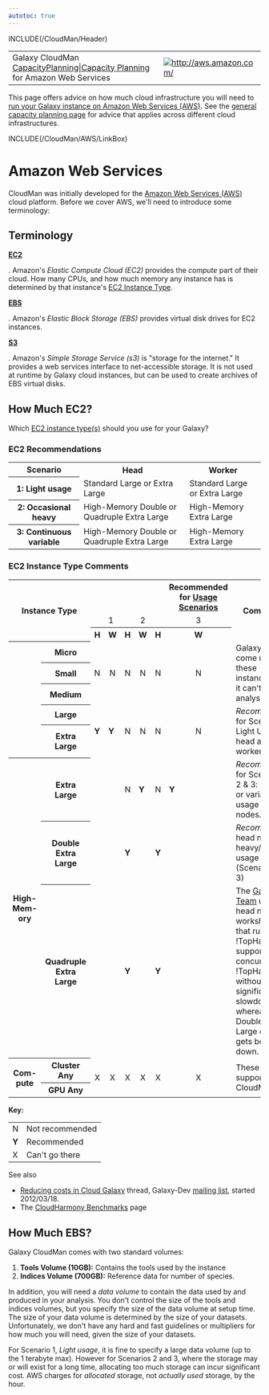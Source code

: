 ```yaml
---
autotoc: true
---
```

INCLUDE(/CloudMan/Header)

<table>
  <tr>
    <td style=" border: none"> <div class="title">Galaxy CloudMan <a href='/CloudMan/'>CapacityPlanning|Capacity Planning</a> for Amazon Web Services</div> </td>
    <td style=" border: none"> <a href='http://aws.amazon.com/'><img src='/Images/Logos/AWSLogo.png' alt='http://aws.amazon.com/' /></a> </td>
  </tr>
</table>


This page offers advice on how much cloud infrastructure you will need to [run your Galaxy instance on Amazon Web Services (AWS)](/CloudMan/AWS).  See the [general capacity planning page](/CloudMan/CapacityPlanning) for advice that applies across different cloud infrastructures.

INCLUDE(/CloudMan/AWS/LinkBox)


# Amazon Web Services
CloudMan was initially developed for the [Amazon Web Services (AWS)](http://aws.amazon.com/) cloud platform.  Before we cover AWS, we'll need to introduce some terminology:

## Terminology
**[EC2](http://aws.amazon.com/ec2/)**

 . Amazon's *Elastic Compute Cloud (EC2)* provides the *compute* part of their cloud.  How many CPUs, and how much memory any instance has is determined by that instance's [EC2 Instance Type](http://aws.amazon.com/ec2/instance-types/).

**[EBS](http://aws.amazon.com/ebs/)**

 . Amazon's *Elastic Block Storage (EBS)* provides virtual disk drives for EC2 instances.

**[S3](http://aws.amazon.com/s3/)**

 . Amazon's *Simple Storage Service (s3)* is "storage for the internet."  It provides a web services interface to net-accessible storage.  It is not used at runtime by Galaxy cloud instances, but can be used to create archives of EBS virtual disks.

## How Much EC2?

Which [EC2 instance type(s)](http://aws.amazon.com/ec2/#instance) should you use for your Galaxy?

### EC2 Recommendations
<table>
  <tr class="th" >
    <th> Scenario </th>
    <th> Head </th>
    <th> Worker </th>
  </tr>
  <tr>
    <th> 1: Light usage </th>
    <td> Standard Large or Extra Large </td>
    <td> Standard Large or Extra Large </td>
  </tr>
  <tr>
    <th> 2: Occasional heavy </th>
    <td> High-Memory Double or Quadruple Extra Large </td>
    <td> High-Memory Extra Large </td>
  </tr>
  <tr>
    <th> 3: Continuous variable </th>
    <td> High-Memory Double or Quadruple Extra Large </td>
    <td> High-Memory Extra Large </td>
  </tr>
</table>



### EC2 Instance Type Comments
<table>
  <tr class="th" >
    <th rowspan=3 colspan=2 style=" text-align:center"> Instance Type </th>
    <th> </th>
    <th> </th>
    <th> </th>
    <th> </th>
    <th> </th>
    <th style=" text-align:center"> Recommended for <a href='/CloudMan/CapacityPlanning/#usage-scenarios'>Usage Scenarios</a> </th>
    <th rowspan=3 style=" text-align:center"> Comments </th>
  </tr>
  <tr>
    <td> </td>
    <td> <rowclass="th"style="text-align:center">1 </td>
    <td> </td>
    <td style=" text-align:center"> 2 </td>
    <td> </td>
    <td style=" text-align:center"> 3 </td>
  </tr>
  <tr class="th" >
    <th> H </th>
    <th> W </th>
    <th> H </th>
    <th> W </th>
    <th> H </th>
    <th> W </th>
  </tr>
  <tr>
    <th rowspan=5> </th>
    <th> Micro </th>
    <td rowspan=3 style=" text-align:center"> N </td>
    <td rowspan=3 style=" text-align:center"> N </td>
    <td rowspan=3 style=" text-align:center"> N </td>
    <td rowspan=3 style=" text-align:center"> N </td>
    <td rowspan=3 style=" text-align:center"> N </td>
    <td rowspan=3 style=" text-align:center"> N </td>
    <td rowspan=3 style=" text-align:left"> Galaxy may come up on these instances, but it can't run any analysis. </td>
  </tr>
  <tr>
    <th> Small </th>
  </tr>
  <tr>
    <th> Medium </th>
  </tr>
  <tr>
    <th> Large </th>
    <td rowspan=2 style=" class="green"  text-align:center"> <strong>Y</strong> </td>
    <td rowspan=2 style=" class="green"  text-align:center"> <strong>Y</strong> </td>
    <td rowspan=2 style=" text-align:center"> N </td>
    <td rowspan=2 style=" text-align:center"> N </td>
    <td rowspan=2 style=" text-align:center"> N </td>
    <td rowspan=2 style=" text-align:center"> N </td>
    <td rowspan=2 style=" text-align:left"> <em>Recommended</em> for Scenario 1: Light Usage, head and worker nodes. </td>
  </tr>
  <tr>
    <th> Extra Large </th>
  </tr>
  <tr>
    <th rowspan=3> High-<br />Mem-<br />ory </th>
    <th> Extra Large </th>
    <td> </td>
    <td> </td>
    <td> N </td>
    <td style=" class="green" "> <strong>Y</strong> </td>
    <td> N </td>
    <td style=" class="green" "> <strong>Y</strong> </td>
    <td> <em>Recommended</em> for Scenarios 2 & 3: heavy or variable usage head nodes. </td>
  </tr>
  <tr>
    <th> Double Extra Large </th>
    <td> </td>
    <td> </td>
    <td style=" class="green" "> <strong>Y</strong> </td>
    <td> </td>
    <td style=" class="green" "> <strong>Y</strong> </td>
    <td> </td>
    <td> <em>Recommended</em> head node for heavy/variable usage (Scenarios 2 & 3) </td>
  </tr>
  <tr>
    <th> Quadruple Extra Large </th>
    <td> </td>
    <td> </td>
    <td style=" class="green" "> <strong>Y</strong> </td>
    <td> </td>
    <td style=" class="green" "> <strong>Y</strong> </td>
    <td> </td>
    <td> The <a href='/GalaxyTeam/'>Galaxy Team</a> uses this head node in workshops that run !TopHat.  It can support ~30 concurrent !TopHat jobs without significant slowdown, whereas the Double Extra Large option gets bogged down. </td>
  </tr>
  <tr>
    <th rowspan=2> Com-<br />pute </th>
    <th> Cluster Any </th>
    <td rowspan=2 style=" text-align:center"> X </td>
    <td rowspan=2 style=" text-align:center"> X </td>
    <td rowspan=2 style=" text-align:center"> X </td>
    <td rowspan=2 style=" text-align:center"> X </td>
    <td rowspan=2 style=" text-align:center"> X </td>
    <td rowspan=2 style=" text-align:center"> X </td>
    <td rowspan=2 style=" text-align:left"> These are not supported by CloudMan </td>
  </tr>
  <tr>
    <th> GPU Any </th>
  </tr>
</table>



**Key:**
<table>
  <tr>
    <td> N </td>
    <td> Not recommended </td>
  </tr>
  <tr>
    <td style=" class="green" "> <strong>Y</strong> </td>
    <td> Recommended </td>
  </tr>
  <tr>
    <td> X </td>
    <td> Can't go there </td>
  </tr>
</table>



See also

* [Reducing costs in Cloud Galaxy](http://dev.list.galaxyproject.org/Reducing-costs-in-Cloud-Galaxy-td4483448.html) thread, Galaxy-Dev [mailing list](/MailingLists), started 2012/03/18.
* The [CloudHarmony Benchmarks](http://cloudharmony.com/benchmarks) page

## How Much EBS?
Galaxy CloudMan comes with two standard volumes:

1. **Tools Volume (10GB):** Contains the tools used by the instance
1. **Indices Volume (700GB):** Reference data for number of species.

In addition, you will need a *data volume* to contain the data used by and produced in your analysis.  You don't control the size of the tools and indices volumes, but you specify the size of the data volume at setup time.  The size of your data volume is determined by the size of your datasets.  Unfortunately, we don't have any hard and fast guidelines or multipliers for how much you will need, given the size of your datasets.

For Scenario 1, *Light usage*,  it is fine to specify a large data volume (up to the 1 terabyte max).  However for Scenarios 2 and 3, where the storage may or will exist for a long time, allocating too much storage can incur significant cost.  AWS charges for *allocated* storage, not *actually used* storage, by the hour.
